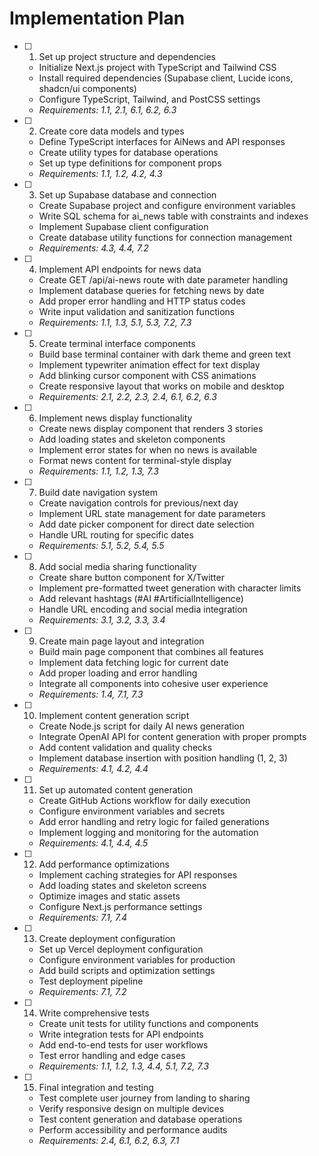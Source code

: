 # Implementation Plan

- [ ] 1. Set up project structure and dependencies
  - Initialize Next.js project with TypeScript and Tailwind CSS
  - Install required dependencies (Supabase client, Lucide icons, shadcn/ui components)
  - Configure TypeScript, Tailwind, and PostCSS settings
  - _Requirements: 1.1, 2.1, 6.1, 6.2, 6.3_

- [ ] 2. Create core data models and types
  - Define TypeScript interfaces for AiNews and API responses
  - Create utility types for database operations
  - Set up type definitions for component props
  - _Requirements: 1.1, 1.2, 4.2, 4.3_

- [ ] 3. Set up Supabase database and connection
  - Create Supabase project and configure environment variables
  - Write SQL schema for ai_news table with constraints and indexes
  - Implement Supabase client configuration
  - Create database utility functions for connection management
  - _Requirements: 4.3, 4.4, 7.2_

- [ ] 4. Implement API endpoints for news data
  - Create GET /api/ai-news route with date parameter handling
  - Implement database queries for fetching news by date
  - Add proper error handling and HTTP status codes
  - Write input validation and sanitization functions
  - _Requirements: 1.1, 1.3, 5.1, 5.3, 7.2, 7.3_

- [ ] 5. Create terminal interface components
  - Build base terminal container with dark theme and green text
  - Implement typewriter animation effect for text display
  - Add blinking cursor component with CSS animations
  - Create responsive layout that works on mobile and desktop
  - _Requirements: 2.1, 2.2, 2.3, 2.4, 6.1, 6.2, 6.3_

- [ ] 6. Implement news display functionality
  - Create news display component that renders 3 stories
  - Add loading states and skeleton components
  - Implement error states for when no news is available
  - Format news content for terminal-style display
  - _Requirements: 1.1, 1.2, 1.3, 7.3_

- [ ] 7. Build date navigation system
  - Create navigation controls for previous/next day
  - Implement URL state management for date parameters
  - Add date picker component for direct date selection
  - Handle URL routing for specific dates
  - _Requirements: 5.1, 5.2, 5.4, 5.5_

- [ ] 8. Add social media sharing functionality
  - Create share button component for X/Twitter
  - Implement pre-formatted tweet generation with character limits
  - Add relevant hashtags (#AI #ArtificialIntelligence)
  - Handle URL encoding and social media integration
  - _Requirements: 3.1, 3.2, 3.3, 3.4_

- [ ] 9. Create main page layout and integration
  - Build main page component that combines all features
  - Implement data fetching logic for current date
  - Add proper loading and error handling
  - Integrate all components into cohesive user experience
  - _Requirements: 1.4, 7.1, 7.3_

- [ ] 10. Implement content generation script
  - Create Node.js script for daily AI news generation
  - Integrate OpenAI API for content generation with proper prompts
  - Add content validation and quality checks
  - Implement database insertion with position handling (1, 2, 3)
  - _Requirements: 4.1, 4.2, 4.4_

- [ ] 11. Set up automated content generation
  - Create GitHub Actions workflow for daily execution
  - Configure environment variables and secrets
  - Add error handling and retry logic for failed generations
  - Implement logging and monitoring for the automation
  - _Requirements: 4.1, 4.4, 4.5_

- [ ] 12. Add performance optimizations
  - Implement caching strategies for API responses
  - Add loading states and skeleton screens
  - Optimize images and static assets
  - Configure Next.js performance settings
  - _Requirements: 7.1, 7.4_

- [ ] 13. Create deployment configuration
  - Set up Vercel deployment configuration
  - Configure environment variables for production
  - Add build scripts and optimization settings
  - Test deployment pipeline
  - _Requirements: 7.1, 7.2_

- [ ] 14. Write comprehensive tests
  - Create unit tests for utility functions and components
  - Write integration tests for API endpoints
  - Add end-to-end tests for user workflows
  - Test error handling and edge cases
  - _Requirements: 1.1, 1.2, 1.3, 4.4, 5.1, 7.2, 7.3_

- [ ] 15. Final integration and testing
  - Test complete user journey from landing to sharing
  - Verify responsive design on multiple devices
  - Test content generation and database operations
  - Perform accessibility and performance audits
  - _Requirements: 2.4, 6.1, 6.2, 6.3, 7.1_